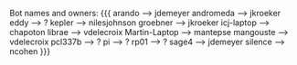 Bot names and owners:
{{{
    arando        --> jdemeyer
    andromeda     --> jkroeker
    eddy          --> ?
    kepler        --> nilesjohnson
    groebner      --> jkroeker
    icj-laptop    --> chapoton
    librae        --> vdelecroix
    Martin-Laptop --> mantepse
    mangouste     --> vdelecroix
    pcl337b       --> ?
    pi            --> ?
    rp01          --> ?
    sage4         --> jdemeyer
    silence       --> ncohen
}}}
